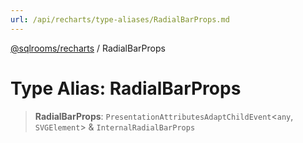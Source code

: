 ```yaml
---
url: /api/recharts/type-aliases/RadialBarProps.md
---
```

[@sqlrooms/recharts](../index.md) / RadialBarProps

# Type Alias: RadialBarProps

> **RadialBarProps**: `PresentationAttributesAdaptChildEvent`<`any`, `SVGElement`> & `InternalRadialBarProps`
